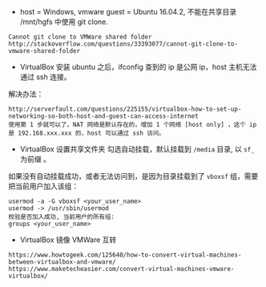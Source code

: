 ﻿
* host = Windows, vmware guest = Ubuntu 16.04.2, 不能在共享目录 /mnt/hgfs 中使用 git clone.
```
Cannot git clone to VMWare shared folder
http://stackoverflow.com/questions/33393077/cannot-git-clone-to-vmware-shared-folder
```

* VirtualBox 安装 ubuntu 之后，ifconfig 查到的 ip 是公网 ip，host 主机无法通过 ssh 连接。

解决办法：
```
http://serverfault.com/questions/225155/virtualbox-how-to-set-up-networking-so-both-host-and-guest-can-access-internet
使用第 1 步就可以了，NAT 网络是默认存在的，增加 1 个网络 [host only] ，这个 ip 是 192.168.xxx.xxx 的，host 可以通过 ssh 访问。
```

* VirtualBox 设置共享文件夹 勾选自动挂载，默认挂载到 `/media` 目录, 以 `sf_` 为前缀 。

如果没有自动挂载成功，或者无法访问到，是因为目录挂载到了 `vboxsf` 组，需要把当前用户加入该组：
```
usermod -a -G vboxsf <your_user_name>
usermod -> /usr/sbin/usermod
校验是否加入成功, 当前用户的所有组:
groups <your_user_name>
```

* VirtualBox 镜像 VMWare 互转 
```
https://www.howtogeek.com/125640/how-to-convert-virtual-machines-between-virtualbox-and-vmware/
https://www.maketecheasier.com/convert-virtual-machines-vmware-virtualbox/
```


